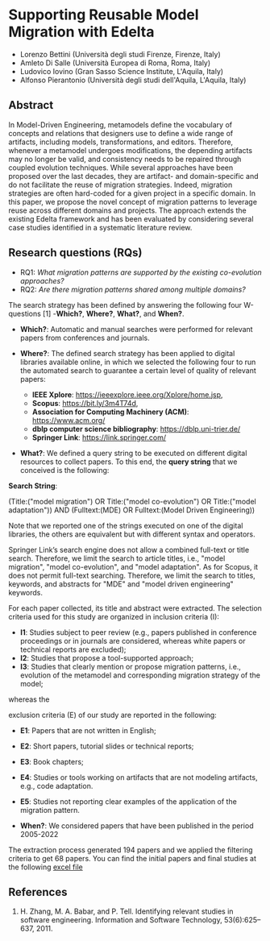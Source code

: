 # Supporting Reusable Model Migration with Edelta
- Lorenzo Bettini (Università degli studi Firenze, Firenze, Italy)
- Amleto Di Salle (Università Europea di Roma, Roma, Italy)
- Ludovico Iovino (Gran Sasso Science Institute, L'Aquila, Italy)
- Alfonso Pierantonio (Università degli studi dell'Aquila, L'Aquila, Italy)

## Abstract
In Model-Driven Engineering, metamodels define the vocabulary of concepts and relations that designers use to define a wide range of artifacts, including models, transformations, and editors. Therefore, whenever a metamodel undergoes modifications, the depending artifacts may no longer be valid, and consistency needs to be repaired through coupled evolution techniques. While several approaches have been proposed over the last decades, they are artifact- and domain-specific and do not facilitate the reuse of migration strategies. Indeed, migration strategies are often hard-coded for a given project in a specific domain. In this paper, we propose the novel concept of migration patterns to leverage reuse across different domains and projects. The approach extends the existing Edelta framework and has been evaluated by considering several case studies identified in a systematic literature review.

## Research questions (RQs)
- RQ1: _What migration patterns are supported by the existing co-evolution approaches?_
- RQ2: _Are there migration patterns shared among multiple domains?_

The search strategy has been defined by answering the following four W-questions [1] -**Which?**, **Where?**, **What?**, and **When?**.

- **Which?**: Automatic and manual searches were performed for relevant papers from conferences and journals.
- **Where?**: The defined search strategy has been applied to digital libraries available online, in which we selected the following four to run the automated search to guarantee a certain level of quality of relevant papers:
   - **IEEE Xplore**: https://ieeexplore.ieee.org/Xplore/home.jsp,
   - **Scopus**: https://bit.ly/3m4T74d,
   - **Association for Computing Machinery (ACM)**: https://www.acm.org/
   - **dblp computer science bibliography**: https://dblp.uni-trier.de/
   - **Springer Link**: https://link.springer.com/

- **What?**: We defined a query string to be executed on different digital resources to collect papers. To this end, the **query string** that we conceived is the following: 

**Search String**:

(Title:("model migration") OR Title:("model co-evolution") OR Title:("model adaptation")) AND (Fulltext:(MDE) OR Fulltext:(Model Driven Engineering))

Note that we reported one of the strings executed on one of the digital libraries, the others are equivalent but with different syntax and operators.

Springer Link’s search engine does not allow a combined full-text or title search. Therefore, we limit the search to article titles, i.e.,  "model migration", "model co-evolution", and "model adaptation". As for Scopus, it does not permit full-text searching. Therefore, we limit the search to titles, keywords, and abstracts for "MDE" and "model driven engineering" keywords.

For each paper collected, its title and abstract were extracted.
The selection criteria used for this study are organized in inclusion criteria (I):
- **I1**: Studies subject to peer review (e.g., papers published in conference proceedings or in journals are considered, whereas white papers or technical reports are excluded);
- **I2**: Studies that propose a tool-supported approach;
- **I3**: Studies that clearly mention or propose migration patterns, i.e., evolution of the metamodel and corresponding migration strategy of the model;

whereas the

exclusion criteria (E) of our study are reported in the following:
- **E1**: Papers that are not written in English;
- **E2**: Short papers, tutorial slides or technical reports;
- **E3**: Book chapters;
- **E4**: Studies or tools working on artifacts that are not modeling artifacts, e.g., code adaptation. 
- **E5**: Studies not reporting clear examples of the application of the migration pattern.

- **When?**: We considered papers that have been published in the period 2005-2022

The extraction process generated 194 papers and we applied the filtering criteria to get 68 papers. You can find the initial papers and final studies at the following [excel file](slr.xlsx)



## References
1. H. Zhang, M. A. Babar, and P. Tell. Identifying relevant studies in software engineering. Information and Software Technology, 53(6):625–637, 2011.
